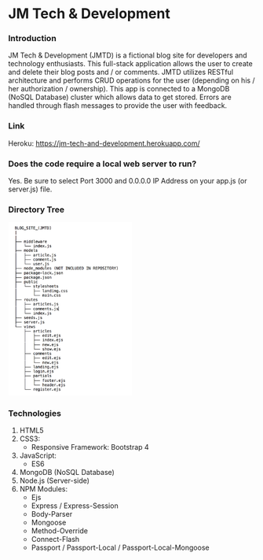 # JM Tech & Development

### Introduction

JM Tech & Development (JMTD) is a fictional blog site for developers and technology enthusiasts. 
This full-stack application allows the user to create and delete their blog posts and / or comments.
JMTD utilizes RESTful architecture and performs CRUD operations for the user (depending on his / her 
authorization / ownership). This app is connected to a MongoDB (NoSQL Database) cluster which allows 
data to get stored. Errors are handled through flash messages to provide the user with feedback.

### Link
Heroku: https://jm-tech-and-development.herokuapp.com/

### Does the code require a local web server to run?
Yes. Be sure to select Port 3000 and 0.0.0.0 IP Address on your app.js (or server.js) file.

### Directory Tree
<img src="Image/Directory_Blog_Site.png" width="50%">

### Technologies

1. HTML5
2. CSS3:
   * Responsive Framework: Bootstrap 4
3. JavaScript:
   * ES6
4. MongoDB (NoSQL Database)
5. Node.js (Server-side)
6. NPM Modules:
   * Ejs
   * Express / Express-Session
   * Body-Parser
   * Mongoose
   * Method-Override
   * Connect-Flash
   * Passport / Passport-Local / Passport-Local-Mongoose
   
